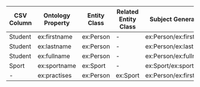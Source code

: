 | CSV Column | Ontology Property | Entity Class | Related Entity Class | Subject Generation | Join Condition |
| --- | --- | --- | --- | --- | --- |
| Student | ex:firstname | ex:Person | - | ex:Person/ex:firstname | - |
| Student | ex:lastname | ex:Person | - | ex:Person/ex:lastname | - |
| Student | ex:fullname | ex:Person | - | ex:Person/ex:fullname | - |
| Sport | ex:sportname | ex:Sport | - | ex:Sport/ex:sportname | - |
| - | ex:practises | ex:Person | ex:Sport | ex:Person/ex:firstname | ex:Person/ex:practises/ex:sportname |
